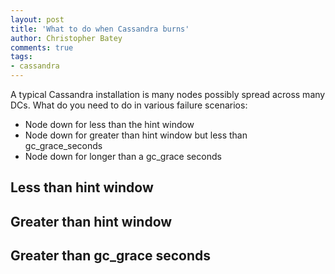 ```yaml
---
layout: post
title: 'What to do when Cassandra burns'
author: Christopher Batey
comments: true
tags:
- cassandra
---
```


A typical Cassandra installation is many nodes possibly spread across many DCs.
What do you need to do in various failure scenarios:

* Node down for less than the hint window
* Node down for greater than hint window but less than gc_grace_seconds
* Node down for longer than a gc_grace seconds

## Less than hint window

## Greater than hint window

## Greater than gc_grace seconds




